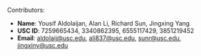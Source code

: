 Contributors:

- **Name**: Yousif Aldolaijan, Alan Li, Richard Sun, Jingxing Yang
- **USC ID**: 7259665434, 3340862395, 6555117429, 3851219452
- **Email**: aldolaij@usc.edu, ali837@usc.edu, sunr@usc.edu, jingxiny@usc.edu
